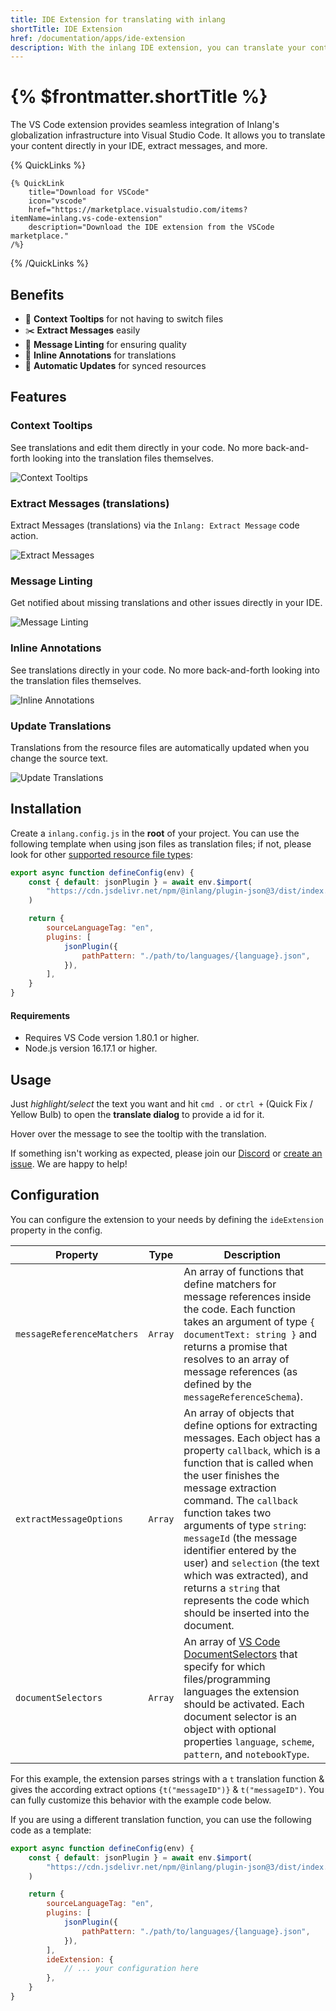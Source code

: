 ```yaml
---
title: IDE Extension for translating with inlang
shortTitle: IDE Extension
href: /documentation/apps/ide-extension
description: With the inlang IDE extension, you can translate your content directly from the IDE and more.
---
```


# {% $frontmatter.shortTitle %}

The VS Code extension provides seamless integration of Inlang's globalization infrastructure into Visual Studio Code. It allows you to translate your content directly in your IDE, extract messages, and more.

{% QuickLinks %}

    {% QuickLink
        title="Download for VSCode"
        icon="vscode"
        href="https://marketplace.visualstudio.com/items?itemName=inlang.vs-code-extension"
        description="Download the IDE extension from the VSCode marketplace."
    /%}

{% /QuickLinks %}

## Benefits

- 💬 **Context Tooltips** for not having to switch files
- ✂️ **Extract Messages** easily
- 📝 **Message Linting** for ensuring quality
- 🔎 **Inline Annotations** for translations
- 🔁 **Automatic Updates** for synced resources

## Features

### Context Tooltips

See translations and edit them directly in your code. No more back-and-forth looking into the translation files themselves.

![Context Tooltips](https://cdn.jsdelivr.net/gh/inlang/inlang/assets/ide-extension/tooltip.gif)

### Extract Messages (translations)

Extract Messages (translations) via the `Inlang: Extract Message` code action.

![Extract Messages](https://cdn.jsdelivr.net/gh/inlang/inlang/assets/ide-extension/extract.gif)

### Message Linting

Get notified about missing translations and other issues directly in your IDE.

![Message Linting](https://cdn.jsdelivr.net/gh/inlang/inlang/assets/ide-extension/lint.gif)

### Inline Annotations

See translations directly in your code. No more back-and-forth looking into the translation files themselves.

![Inline Annotations](https://cdn.jsdelivr.net/gh/inlang/inlang/assets/ide-extension/inline.gif)

### Update Translations

Translations from the resource files are automatically updated when you change the source text.

![Update Translations](https://cdn.jsdelivr.net/gh/inlang/inlang/assets/ide-extension/update.gif)

## Installation

Create a `inlang.config.js` in the **root** of your project. You can use the following template when using json files as translation files; if not, please look for other [supported resource file types](https://github.com/inlang/ecosystem#resources):

```js
export async function defineConfig(env) {
	const { default: jsonPlugin } = await env.$import(
		"https://cdn.jsdelivr.net/npm/@inlang/plugin-json@3/dist/index.js",
	)

	return {
		sourceLanguageTag: "en",
		plugins: [
			jsonPlugin({
				pathPattern: "./path/to/languages/{language}.json",
			}),
		],
	}
}
```

#### Requirements

- Requires VS Code version 1.80.1 or higher.
- Node.js version 16.17.1 or higher.

## Usage

Just _highlight/select_ the text you want and hit `cmd .` or `ctrl +` (Quick Fix / Yellow Bulb) to open the **translate dialog** to provide a id for it.

Hover over the message to see the tooltip with the translation.

If something isn't working as expected, please join our [Discord](https://discord.gg/gdMPPWy57R) or [create an issue](https://github.com/inlang/inlang/issues/new/choose). We are happy to help!

## Configuration

You can configure the extension to your needs by defining the `ideExtension` property in the config.

| Property                   | Type    | Description                                                                                                                                                                                                                                                                                                                                                                                                                                                          |
| -------------------------- | ------- | -------------------------------------------------------------------------------------------------------------------------------------------------------------------------------------------------------------------------------------------------------------------------------------------------------------------------------------------------------------------------------------------------------------------------------------------------------------------- |
| `messageReferenceMatchers` | `Array` | An array of functions that define matchers for message references inside the code. Each function takes an argument of type `{ documentText: string }` and returns a promise that resolves to an array of message references (as defined by the `messageReferenceSchema`).                                                                                                                                                                                            |
| `extractMessageOptions`    | `Array` | An array of objects that define options for extracting messages. Each object has a property `callback`, which is a function that is called when the user finishes the message extraction command. The `callback` function takes two arguments of type `string`: `messageId` (the message identifier entered by the user) and `selection` (the text which was extracted), and returns a `string` that represents the code which should be inserted into the document. |
| `documentSelectors`        | `Array` | An array of [VS Code DocumentSelectors](https://code.visualstudio.com/api/references/document-selector) that specify for which files/programming languages the extension should be activated. Each document selector is an object with optional properties `language`, `scheme`, `pattern`, and `notebookType`.                                                                                                                                                      |

For this example, the extension parses strings with a `t` translation function & gives the according extract options `{t("messageID")}` & `t("messageID")`.
You can fully customize this behavior with the example code below.

If you are using a different translation function, you can use the following code as a template:

```js
export async function defineConfig(env) {
	const { default: jsonPlugin } = await env.$import(
		"https://cdn.jsdelivr.net/npm/@inlang/plugin-json@3/dist/index.js",
	)

	return {
		sourceLanguageTag: "en",
		plugins: [
			jsonPlugin({
				pathPattern: "./path/to/languages/{language}.json",
			}),
		],
		ideExtension: {
			// ... your configuration here
		},
	}
}
```
